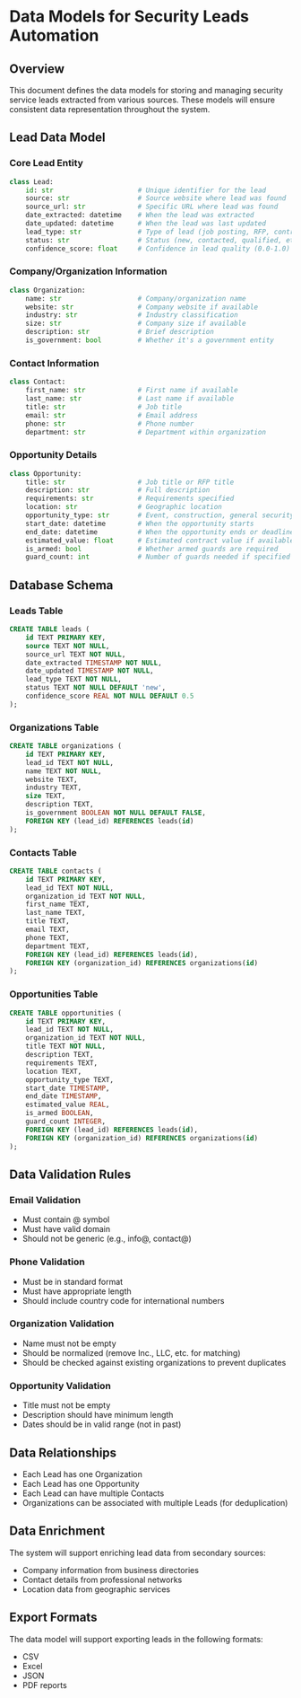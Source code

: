 # Data Models for Security Leads Automation

## Overview
This document defines the data models for storing and managing security service leads extracted from various sources. These models will ensure consistent data representation throughout the system.

## Lead Data Model

### Core Lead Entity
```python
class Lead:
    id: str                     # Unique identifier for the lead
    source: str                 # Source website where lead was found
    source_url: str             # Specific URL where lead was found
    date_extracted: datetime    # When the lead was extracted
    date_updated: datetime      # When the lead was last updated
    lead_type: str              # Type of lead (job posting, RFP, contract)
    status: str                 # Status (new, contacted, qualified, etc.)
    confidence_score: float     # Confidence in lead quality (0.0-1.0)
```

### Company/Organization Information
```python
class Organization:
    name: str                   # Company/organization name
    website: str                # Company website if available
    industry: str               # Industry classification
    size: str                   # Company size if available
    description: str            # Brief description
    is_government: bool         # Whether it's a government entity
```

### Contact Information
```python
class Contact:
    first_name: str             # First name if available
    last_name: str              # Last name if available
    title: str                  # Job title
    email: str                  # Email address
    phone: str                  # Phone number
    department: str             # Department within organization
```

### Opportunity Details
```python
class Opportunity:
    title: str                  # Job title or RFP title
    description: str            # Full description
    requirements: str           # Requirements specified
    location: str               # Geographic location
    opportunity_type: str       # Event, construction, general security, etc.
    start_date: datetime        # When the opportunity starts
    end_date: datetime          # When the opportunity ends or deadline
    estimated_value: float      # Estimated contract value if available
    is_armed: bool              # Whether armed guards are required
    guard_count: int            # Number of guards needed if specified
```

## Database Schema

### Leads Table
```sql
CREATE TABLE leads (
    id TEXT PRIMARY KEY,
    source TEXT NOT NULL,
    source_url TEXT NOT NULL,
    date_extracted TIMESTAMP NOT NULL,
    date_updated TIMESTAMP NOT NULL,
    lead_type TEXT NOT NULL,
    status TEXT NOT NULL DEFAULT 'new',
    confidence_score REAL NOT NULL DEFAULT 0.5
);
```

### Organizations Table
```sql
CREATE TABLE organizations (
    id TEXT PRIMARY KEY,
    lead_id TEXT NOT NULL,
    name TEXT NOT NULL,
    website TEXT,
    industry TEXT,
    size TEXT,
    description TEXT,
    is_government BOOLEAN NOT NULL DEFAULT FALSE,
    FOREIGN KEY (lead_id) REFERENCES leads(id)
);
```

### Contacts Table
```sql
CREATE TABLE contacts (
    id TEXT PRIMARY KEY,
    lead_id TEXT NOT NULL,
    organization_id TEXT NOT NULL,
    first_name TEXT,
    last_name TEXT,
    title TEXT,
    email TEXT,
    phone TEXT,
    department TEXT,
    FOREIGN KEY (lead_id) REFERENCES leads(id),
    FOREIGN KEY (organization_id) REFERENCES organizations(id)
);
```

### Opportunities Table
```sql
CREATE TABLE opportunities (
    id TEXT PRIMARY KEY,
    lead_id TEXT NOT NULL,
    organization_id TEXT NOT NULL,
    title TEXT NOT NULL,
    description TEXT,
    requirements TEXT,
    location TEXT,
    opportunity_type TEXT,
    start_date TIMESTAMP,
    end_date TIMESTAMP,
    estimated_value REAL,
    is_armed BOOLEAN,
    guard_count INTEGER,
    FOREIGN KEY (lead_id) REFERENCES leads(id),
    FOREIGN KEY (organization_id) REFERENCES organizations(id)
);
```

## Data Validation Rules

### Email Validation
- Must contain @ symbol
- Must have valid domain
- Should not be generic (e.g., info@, contact@)

### Phone Validation
- Must be in standard format
- Must have appropriate length
- Should include country code for international numbers

### Organization Validation
- Name must not be empty
- Should be normalized (remove Inc., LLC, etc. for matching)
- Should be checked against existing organizations to prevent duplicates

### Opportunity Validation
- Title must not be empty
- Description should have minimum length
- Dates should be in valid range (not in past)

## Data Relationships

- Each Lead has one Organization
- Each Lead has one Opportunity
- Each Lead can have multiple Contacts
- Organizations can be associated with multiple Leads (for deduplication)

## Data Enrichment

The system will support enriching lead data from secondary sources:
- Company information from business directories
- Contact details from professional networks
- Location data from geographic services

## Export Formats

The data model will support exporting leads in the following formats:
- CSV
- Excel
- JSON
- PDF reports
